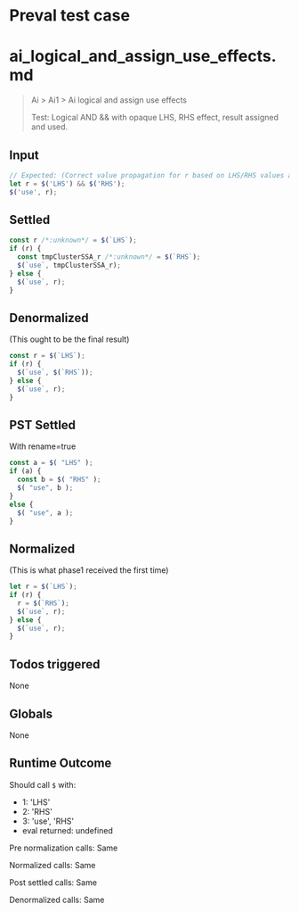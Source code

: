 # Preval test case

# ai_logical_and_assign_use_effects.md

> Ai > Ai1 > Ai logical and assign use effects
>
> Test: Logical AND && with opaque LHS, RHS effect, result assigned and used.

## Input

`````js filename=intro
// Expected: (Correct value propagation for r based on LHS/RHS values and effects)
let r = $('LHS') && $('RHS');
$('use', r);
`````


## Settled


`````js filename=intro
const r /*:unknown*/ = $(`LHS`);
if (r) {
  const tmpClusterSSA_r /*:unknown*/ = $(`RHS`);
  $(`use`, tmpClusterSSA_r);
} else {
  $(`use`, r);
}
`````


## Denormalized
(This ought to be the final result)

`````js filename=intro
const r = $(`LHS`);
if (r) {
  $(`use`, $(`RHS`));
} else {
  $(`use`, r);
}
`````


## PST Settled
With rename=true

`````js filename=intro
const a = $( "LHS" );
if (a) {
  const b = $( "RHS" );
  $( "use", b );
}
else {
  $( "use", a );
}
`````


## Normalized
(This is what phase1 received the first time)

`````js filename=intro
let r = $(`LHS`);
if (r) {
  r = $(`RHS`);
  $(`use`, r);
} else {
  $(`use`, r);
}
`````


## Todos triggered


None


## Globals


None


## Runtime Outcome


Should call `$` with:
 - 1: 'LHS'
 - 2: 'RHS'
 - 3: 'use', 'RHS'
 - eval returned: undefined

Pre normalization calls: Same

Normalized calls: Same

Post settled calls: Same

Denormalized calls: Same
